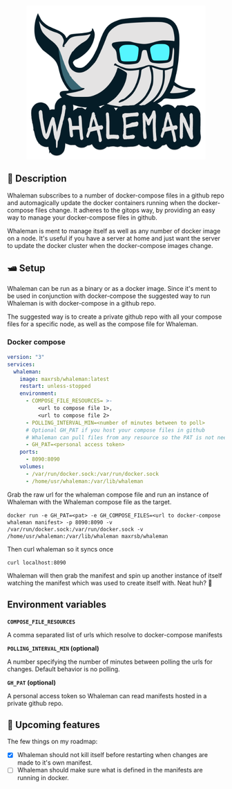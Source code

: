 <p align="center">
  <img src="/assets/whaleman.png" width="414.05px" height="355.05px" >
</p>


## 🐬 Description 
Whaleman subscribes to a number of docker-compose files in a github repo and automagically update the docker containers running when the docker-compose files change. It adheres to the gitops way, by providing an easy way to manage your docker-compose files in github.

Whaleman is ment to manage itself as well as any number of docker image on a node. It's useful if you have a server at home and just want the server to update the docker cluster when the docker-compose images change.

## 🛥️ Setup 

Whaleman can be run as a binary or as a docker image. Since it's ment to be used in conjunction with docker-compose the suggested way to run Whaleman is with docker-compose in a github repo.

The suggested way is to create a private github repo with all your compose files for a specific node, as well as the compose file for Whaleman. 

### Docker compose
```yaml
version: "3"
services:
  whaleman:
    image: maxrsb/whaleman:latest
    restart: unless-stopped
    environment:
      - COMPOSE_FILE_RESOURCES= >-
          <url to compose file 1>,
          <url to compose file 2>
      - POLLING_INTERVAL_MIN=<number of minutes between to poll>
      # Optional GH_PAT if you host your compose files in github
      # Whaleman can pull files from any resource so the PAT is not needed
      - GH_PAT=<personal access token>
    ports:
      - 8090:8090
    volumes:
      - /var/run/docker.sock:/var/run/docker.sock
      - /home/usr/whaleman:/var/lib/whaleman
```

Grab the raw url for the whaleman compose file and run an instance of Whaleman with the Whaleman compose file as the target.

```shell
docker run -e GH_PAT=<pat> -e GH_COMPOSE_FILES=<url to docker-compose whaleman manifest> -p 8090:8090 -v /var/run/docker.sock:/var/run/docker.sock -v /home/usr/whaleman:/var/lib/whaleman maxrsb/whaleman
```

Then curl whaleman so it syncs once

```shell
curl localhost:8090
```

Whaleman will then grab the manifest and spin up another instance of itself watching the manifest which was used to create itself with. Neat huh? 🐳

## Environment variables

**`COMPOSE_FILE_RESOURCES`**

A comma separated list of urls which resolve to docker-compose manifests

**`POLLING_INTERVAL_MIN` (optional)**

A number specifying the number of minutes between polling the urls for changes. Default behavior is no polling.

**`GH_PAT` (optional)**

A personal access token so Whaleman can read manifests hosted in a private github repo.

## 🌟 Upcoming features

The few things on my roadmap:
- [x] Whaleman should not kill itself before restarting when changes are made to it's own manifest.
- [ ] Whaleman should make sure what is defined in the manifests are running in docker.
